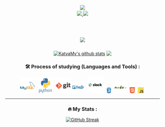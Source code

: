 <div id="header" align="center">
 <img src="https://media.giphy.com/media/L1R1tvI9svkIWwpVYr/giphy.gif" width="275"/>
<div id="badges">
<a href="https://web.telegram.org/k/">
<img src="https://img.shields.io/badge/Facebook-green?logo=facebook&logoColor=white alt="Telegram Badge"/>
</a>  
<a href="https://web.telegram.org/k/">
 <img src="https://img.shields.io/badge/Telegram-green?logo=telegram&logoColor=white alt="Facebook Badge"/>
</a>  
</div>
<img src="https://komarev.com/ghpvc/?username=KatyaMy&style=flat-square&color=blue" alt=""/>
<h1>
  <img src="https://media.giphy.com/media/wcC8VA7quA6G9pA8Iy/giphy.gif"width="125"/>
</h1>
</a>
<a href="https://github.com/KatyaMy/github-readme-stats"><img align="center" src="https://github-readme-stats.vercel.app/api?username=KatyaMy&show_icons=true&include_all_commits=true&theme=buefy&hide_border=true" alt="KatyaMy's github stats" /></a> 
<a href="https://github.com/anuraghazra/github-readme-stats"><img align="center" src="https://github-readme-stats.vercel.app/api/top-langs/?username=KatyaMy&layout=compact&theme=buefy&hide_border=true" /></a>

### :hammer_and_wrench: Process of studying (Languages and Tools) :
<div>
<img src="https://github.com/devicons/devicon/blob/master/icons/mysql/mysql-original-wordmark.svg" title="MySQL"  alt="MySQL" width="50" height="50"/>&nbsp;
<img src="https://github.com/devicons/devicon/blob/master/icons/python/python-original-wordmark.svg" title="Python" alt="Python" width="50" height="50"/>&nbsp;
<img src="https://github.com/devicons/devicon/blob/master/icons/git/git-original-wordmark.svg" title="Git" **alt="Git" width="50" height="50"/>
<img src="https://github.com/devicons/devicon/blob/master/icons/trello/trello-plain-wordmark.svg" title="Trello" alt="Trello" width="40" height="40"/>&nbsp;
<img src="https://github.com/devicons/devicon/blob/master/icons/slack/slack-original-wordmark.svg" title="Slack" alt="Slack" width="55" height="55"/>&nbsp;
<img src="https://github.com/devicons/devicon/blob/master/icons/css3/css3-plain-wordmark.svg"  title="CSS3" alt="CSS" width="20" height="20"/>&nbsp;
<img src="https://github.com/devicons/devicon/blob/master/icons/nodejs/nodejs-original-wordmark.svg" title="NodeJS" alt="NodeJS" width="40" height="40"/>&nbsp;
<img src="https://github.com/devicons/devicon/blob/master/icons/html5/html5-original.svg" title="HTML5" alt="HTML" width="20" height="20"/>&nbsp;
<img src="https://github.com/devicons/devicon/blob/master/icons/javascript/javascript-original.svg" title="JavaScript" alt="JavaScript" width="20" height="20"/>&nbsp;
</div>                                                                                             
                                                    
---

### :fire: My Stats :

[![GitHub Streak](http://github-readme-streak-stats.herokuapp.com?user=KatyaMY&theme=dark&background=000000)](https://git.io/streak-stats)


